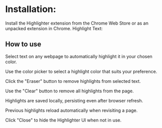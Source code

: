 # Installation:

Install the Highlighter extension from the Chrome Web Store or as an unpacked extension in Chrome.
Highlight Text:

## How to use

Select text on any webpage to automatically highlight it in your chosen color.

Use the color picker to select a highlight color that suits your preference.

Click the "Eraser" button to remove highlights from selected text.

Use the "Clear" button to remove all highlights from the page.

Highlights are saved locally, persisting even after browser refresh.

Previous highlights reload automatically when revisiting a page.

Click "Close" to hide the Highlighter UI when not in use.